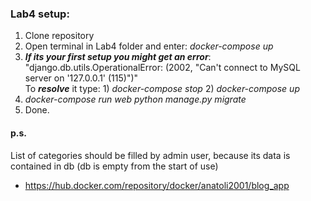 ### Lab4 setup:
1. Clone repository
2. Open terminal in Lab4 folder and enter: *docker-compose up*
3. ***If its your first setup you might get an error***: "django.db.utils.OperationalError: (2002, "Can't connect to MySQL server on '127.0.0.1' (115)")"  
 To ***resolve*** it type: 1) *docker-compose stop* 2) *docker-compose up*
4. *docker-compose run web python manage.py migrate*
5. Done.
#### p.s.
List of categories should be filled by admin user, because its data is contained in db (db is empty from the start of use) 
+ https://hub.docker.com/repository/docker/anatoli2001/blog_app
